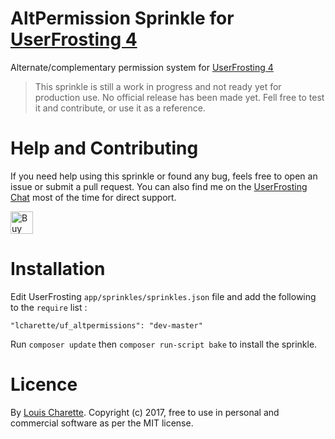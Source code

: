 # AltPermission Sprinkle for [UserFrosting 4](https://www.userfrosting.com)

Alternate/complementary permission system for [UserFrosting 4](https://www.userfrosting.com)

> This sprinkle is still a work in progress and not ready yet for production use. No official release has been made yet. Fell free to test it and contribute, or use it as a reference.

# Help and Contributing

If you need help using this sprinkle or found any bug, feels free to open an issue or submit a pull request. You can also find me on the [UserFrosting Chat](https://chat.userfrosting.com/) most of the time for direct support.

<a href='https://ko-fi.com/A7052ICP' target='_blank'><img height='36' style='border:0px;height:36px;' src='https://az743702.vo.msecnd.net/cdn/kofi4.png?v=0' border='0' alt='Buy Me a Coffee at ko-fi.com' /></a>

# Installation

Edit UserFrosting `app/sprinkles/sprinkles.json` file and add the following to the `require` list :
```
"lcharette/uf_altpermissions": "dev-master"
```

Run `composer update` then `composer run-script bake` to install the sprinkle.

# Licence

By [Louis Charette](https://github.com/lcharette). Copyright (c) 2017, free to use in personal and commercial software as per the MIT license.